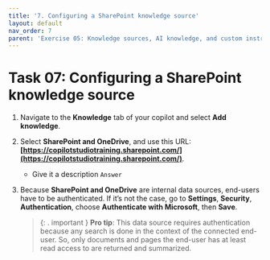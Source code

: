 ```yaml
---
title: '7. Configuring a SharePoint knowledge source'
layout: default
nav_order: 7
parent: 'Exercise 05: Knowledge sources, AI knowledge, and custom instructions'
---
```


# Task 07: Configuring a SharePoint knowledge source

1.	Navigate to the **Knowledge** tab of your copilot and select **Add knowledge**.

2.	Select **SharePoint and OneDrive**, and use this URL: **[https://copilotstudiotraining.sharepoint.com/](https://copilotstudiotraining.sharepoint.com/)**.

	- Give it a description `Answer`

3.	Because **SharePoint and OneDrive** are internal data sources, end-users have to be authenticated. If it’s not the case, go to **Settings**, **Security**, **Authentication**, choose **Authenticate with Microsoft**, then **Save**.

    >{: . important }
    >**Pro tip**:
    >This data source requires authentication because any search is done in the context of the connected end-user. So, only documents and pages the end-user has at least read access to are returned and summarized.
